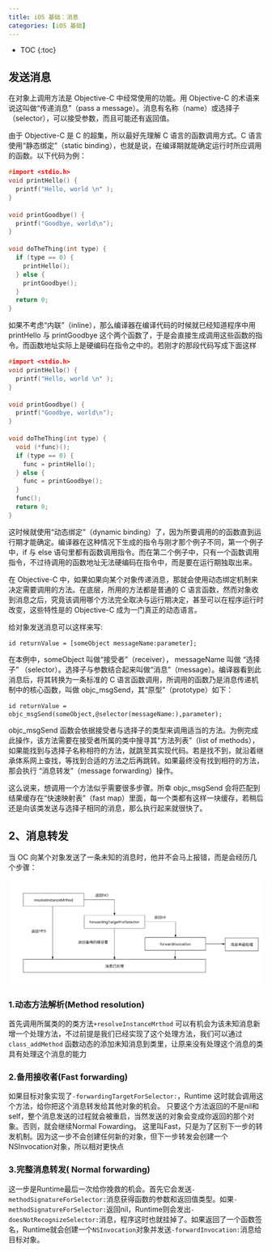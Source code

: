 ```yaml
---
title: iOS 基础：消息
categories: [iOS 基础]
---
```


- TOC
{:toc}

## 发送消息
在对象上调用方法是 Objective-C 中经常使用的功能。用 Objective-C 的术语来说这叫做“传递消息”（pass a message）。消息有名称（name）或选择子（selector），可以接受参数，而且可能还有返回值。

由于 Objective-C 是 C 的超集，所以最好先理解 C 语言的函数调用方式。C 语言使用“静态绑定”（static binding），也就是说，在编译期就能确定运行时所应调用的函数。以下代码为例：


```c
#import <stdio.h>
void printHello() {
  printf("Hello, world \n" );
}

void printGoodbye() {
  printf("Goodbye, world\n");
}

void doTheThing(int type) {
  if (type == 0) {
    printHello();
  } else {
    printGoodbye();
  }
  return 0;
}

```

如果不考虑“内联”（inline），那么编译器在编译代码的时候就已经知道程序中用 printHello 与 printGoodbye 这个两个函数了，于是会直接生成调用这些函数的指令。而函数地址实际上是硬编码在指令之中的。若刚才的那段代码写成下面这样

```c
#import <stdio.h>
void printHello() {
  printf("Hello, world \n" );
}

void printGoodbye() {
  printf("Goodbye, world\n");
}

void doTheThing(int type) {
  void (*func)();
  if (type == 0) {
    func = printHello();
  } else {
    func = printGoodbye();
  }
  func();
  return 0;
}

```

这时候就使用“动态绑定”（dynamic binding）了，因为所要调用的的函数直到运行期才能确定。编译器在这种情况下生成的指令与刚才那个例子不同，第一个例子中，if 与 else 语句里都有函数调用指令。而在第二个例子中，只有一个函数调用指令，不过待调用的函数地址无法硬编码在指令中，而是要在运行期独取出来。

在 Objective-C 中，如果如果向某个对象传递消息，那就会使用动态绑定机制来决定需要调用的方法。在底层，所用的方法都是普通的 C 语言函数，然而对象收到消息之后，究竟该调用哪个方法完全取决与运行期决定，甚至可以在程序运行时改变，这些特性是的 Objective-C 成为一门真正的动态语言。

给对象发送消息可以这样来写:

```
id returnValue = [someObject messageName:parameter];

```

在本例中，someObject 叫做“接受者”（receiver）， messageName 叫做 “选择子” （selector）。选择子与参数结合起来叫做“消息”（message）。编译器看到此消息后，将其转换为一条标准的 C 语言函数调用，所调用的函数乃是消息传递机制中的核心函数，叫做 objc_msgSend，其“原型”（prototype）如下：

```
id returnValue = objc_msgSend(someObject,@selector(messageName:),parameter);
```


objc_msgSend 函数会依据接受者与选择子的类型来调用适当的方法。为例完成此操作，该方法需要在接受者所属的类中搜寻其“方法列表”（list of methods），如果能找到与选择子名称相符的方法，就跳至其实现代码。若是找不到，就沿着继承体系网上查找，等找到合适的方法之后再跳转。如果最终没有找到相符的方法，那会执行 “消息转发”（message forwarding）操作。

这么说来，想调用一个方法似乎需要很多步骤。所幸 objc_msgSend 会将匹配到结果缓存在“快速映射表”（fast map）里面，每一个类都有这样一块缓存，若稍后还是向该类发送与选择子相同的消息，那么执行起来就很快了。


## 2、消息转发
当 OC 向某个对象发送了一条未知的消息时，他并不会马上报错，而是会经历几个步骤：

![](https://raw.githubusercontent.com/DullDevil/pics/master/base/method-forwarding.png)

### 1.动态方法解析(Method resolution)
首先调用所属类的的类方法`+resolveInstanceMrthod` 可以有机会为该未知消息新增一个处理方法，不过前提是我们已经实现了这个处理方法，我们可以通过 `class_addMethod` 函数动态的添加未知消息到类里，让原来没有处理这个消息的类具有处理这个消息的能力

### 2.备用接收者(Fast forwarding)
如果目标对象实现了`-forwardingTargetForSelector:`，Runtime 这时就会调用这个方法，给你把这个消息转发给其他对象的机会。 只要这个方法返回的不是nil和self，整个消息发送的过程就会被重启，当然发送的对象会变成你返回的那个对象。否则，就会继续Normal Fowarding。 这里叫Fast，只是为了区别下一步的转发机制。因为这一步不会创建任何新的对象，但下一步转发会创建一个NSInvocation对象，所以相对更快点

### 3.完整消息转发( Normal forwarding)
这一步是Runtime最后一次给你挽救的机会。首先它会发送`-methodSignatureForSelector:`消息获得函数的参数和返回值类型。如果`-methodSignatureForSelector:`返回nil，Runtime则会发出`-doesNotRecognizeSelector:`消息，程序这时也就挂掉了。如果返回了一个函数签名，Runtime就会创建一个`NSInvocation`对象并发送`-forwardInvocation:`消息给目标对象。
